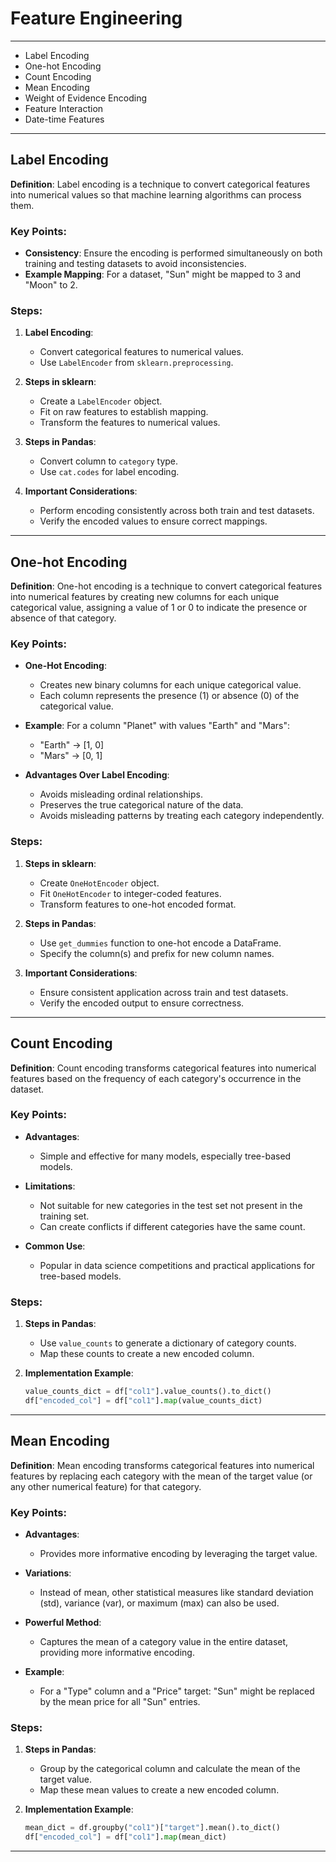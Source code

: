 # Feature Engineering

---

- Label Encoding
- One-hot Encoding
- Count Encoding
- Mean Encoding
- Weight of Evidence Encoding
- Feature Interaction
- Date-time Features

---

## Label Encoding

**Definition**: Label encoding is a technique to convert categorical features into numerical values so that machine learning algorithms can process them.

### Key Points:

- **Consistency**: Ensure the encoding is performed simultaneously on both training and testing datasets to avoid inconsistencies.
- **Example Mapping**: For a dataset, "Sun" might be mapped to 3 and "Moon" to 2.

### Steps:

1. **Label Encoding**:

   - Convert categorical features to numerical values.
   - Use `LabelEncoder` from `sklearn.preprocessing`.

2. **Steps in sklearn**:

   - Create a `LabelEncoder` object.
   - Fit on raw features to establish mapping.
   - Transform the features to numerical values.

3. **Steps in Pandas**:

   - Convert column to `category` type.
   - Use `cat.codes` for label encoding.

4. **Important Considerations**:
   - Perform encoding consistently across both train and test datasets.
   - Verify the encoded values to ensure correct mappings.

---

## One-hot Encoding

**Definition**: One-hot encoding is a technique to convert categorical features into numerical features by creating new columns for each unique categorical value, assigning a value of 1 or 0 to indicate the presence or absence of that category.

### Key Points:

- **One-Hot Encoding**:

  - Creates new binary columns for each unique categorical value.
  - Each column represents the presence (1) or absence (0) of the categorical value.

- **Example**: For a column "Planet" with values "Earth" and "Mars":

  - "Earth" -> [1, 0]
  - "Mars" -> [0, 1]

- **Advantages Over Label Encoding**:
  - Avoids misleading ordinal relationships.
  - Preserves the true categorical nature of the data.
  - Avoids misleading patterns by treating each category independently.

### Steps:

1. **Steps in sklearn**:

   - Create `OneHotEncoder` object.
   - Fit `OneHotEncoder` to integer-coded features.
   - Transform features to one-hot encoded format.

2. **Steps in Pandas**:

   - Use `get_dummies` function to one-hot encode a DataFrame.
   - Specify the column(s) and prefix for new column names.

3. **Important Considerations**:
   - Ensure consistent application across train and test datasets.
   - Verify the encoded output to ensure correctness.

---

## Count Encoding

**Definition**: Count encoding transforms categorical features into numerical features based on the frequency of each category's occurrence in the dataset.

### Key Points:

- **Advantages**:

  - Simple and effective for many models, especially tree-based models.

- **Limitations**:

  - Not suitable for new categories in the test set not present in the training set.
  - Can create conflicts if different categories have the same count.

- **Common Use**:

  - Popular in data science competitions and practical applications for tree-based models.

### Steps:

1. **Steps in Pandas**:

   - Use `value_counts` to generate a dictionary of category counts.
   - Map these counts to create a new encoded column.

2. **Implementation Example**:

   ```python
   value_counts_dict = df["col1"].value_counts().to_dict()
   df["encoded_col"] = df["col1"].map(value_counts_dict)
   ```

---

## Mean Encoding

**Definition**: Mean encoding transforms categorical features into numerical features by replacing each category with the mean of the target value (or any other numerical feature) for that category.

### Key Points:

- **Advantages**:

  - Provides more informative encoding by leveraging the target value.

- **Variations**:

  - Instead of mean, other statistical measures like standard deviation (std), variance (var), or maximum (max) can also be used.

- **Powerful Method**:

  - Captures the mean of a category value in the entire dataset, providing more informative encoding.

- **Example**:
  - For a "Type" column and a "Price" target: "Sun" might be replaced by the mean price for all "Sun" entries.

### Steps:

1. **Steps in Pandas**:

   - Group by the categorical column and calculate the mean of the target value.
   - Map these mean values to create a new encoded column.

2. **Implementation Example**:
   ```python
   mean_dict = df.groupby("col1")["target"].mean().to_dict()
   df["encoded_col"] = df["col1"].map(mean_dict)
   ```

---
